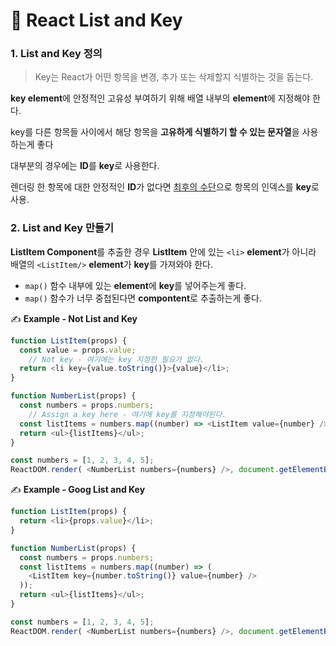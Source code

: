 # 📄 React List and Key

### 1. List and Key 정의

> Key는 React가 어떤 항목을 변경, 추가 또는 삭제할지 식별하는 것을 돕는다.

**key element**에 안정적인 고유성 부여하기 위해 배열 내부의 **element**에 지정해야 한다.

key를 다른 항목들 사이에서 해당 항목을 **고유하게 식별하기 할 수 있는 문자열**을 사용하는게 좋다

대부분의 경우에는 **ID**를 **key**로 사용한다.

렌더링 한 항목에 대한 안정적인 **ID**가 없다면 [최후의 수단](https://medium.com/@robinpokorny/index-as-a-key-is-an-anti-pattern-e0349aece318)으로 항목의 인덱스를 **key**로 사용.

### 2. List and Key 만들기

**ListItem Component**를 추출한 경우 **ListItem** 안에 있는 `<li>` **element**가 아니라 배열의 `<ListItem/>` **element**가 **key**를 가져와야 한다.

* `map()` 함수 내부에 있는 **element**에 **key**를 넣어주는게 좋다.
* `map()` 함수가 너무 중첩된다면 **compontent**로 추출하는게 좋다.

✍ **Example - Not List and Key**

```javascript
function ListItem(props) {
  const value = props.value;
	// Not key - 여기에는 key 지정한 필요가 없다.
  return <li key={value.toString()}>{value}</li>;
}

function NumberList(props) {
  const numbers = props.numbers;
	// Assign a key here - 여기에 key를 지정해야된다.
  const listItems = numbers.map((number) => <ListItem value={number} />);
  return <ul>{listItems}</ul>;
}

const numbers = [1, 2, 3, 4, 5];
ReactDOM.render( <NumberList numbers={numbers} />, document.getElementById("root"));
```

✍ **Example - Goog List and Key**

```javascript
function ListItem(props) {
  return <li>{props.value}</li>;
}

function NumberList(props) {
  const numbers = props.numbers;
  const listItems = numbers.map((number) => (
    <ListItem key={number.toString()} value={number} />
  ));
  return <ul>{listItems}</ul>;
}

const numbers = [1, 2, 3, 4, 5];
ReactDOM.render( <NumberList numbers={numbers} />, document.getElementById("root"));
```

